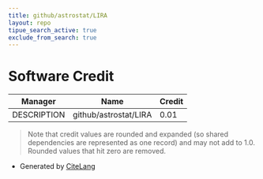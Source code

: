 ```yaml
---
title: github/astrostat/LIRA
layout: repo
tipue_search_active: true
exclude_from_search: true
---
```

# Software Credit

|Manager|Name|Credit|
|-------|----|------|
|DESCRIPTION|github/astrostat/LIRA|0.01|


> Note that credit values are rounded and expanded (so shared dependencies are represented as one record) and may not add to 1.0. Rounded values that hit zero are removed.


- Generated by [CiteLang](https://github.com/vsoch/citelang)
